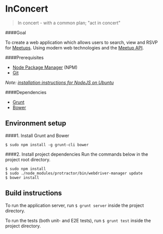 InConcert
=========

> In concert - with a common plan; "act in concert"

####Goal

To create a web application which allows users to search, view and RSVP for [Meetups](http://www.meetup.com/).
Using modern web technologies and the [Meetup API](http://www.meetup.com/meetup_api/).

####Prerequisites

* [Node Package Manager](https://npmjs.org/) (NPM)
* [Git](http://git-scm.com/)

*Note: [installation instructions for NodeJS on Ubuntu](http://stackoverflow.com/questions/16302436/install-nodejs-on-ubuntu-12-10/16303380#16303380)*

####Dependencies

* [Grunt](http://gruntjs.com/)
* [Bower](http://bower.io/)

## Environment setup
####1. Install Grunt and Bower

    $ sudo npm install -g grunt-cli bower
    
####2. Install project dependencies
Run the commands below in the project root directory.

    $ sudo npm install
    $ sudo ./node_modules/protractor/bin/webdriver-manager update
    $ bower install

## Build instructions
To run the application server, run `$ grunt server` inside the project directory.

To run the tests (both unit- and E2E tests), run `$ grunt test` inside the project directory.
